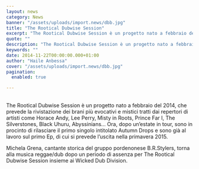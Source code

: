 ```yaml
---
layout: news
category: News
banner: "/assets/uploads/import.news/dbb.jpg"
title: "The Rootical Dubwise Session"
excerpt: "The Rootical Dubwise Session è un progetto nato a febbraio del 2014, che prevede la rivistazione dei brani più evocativi e mistici tratti dai repertori di artisti come Horace Andy, Lee Perry, Misty in Roots, Prince Far I, The Silverstones, Black Uhuru, Abyssinians… Ora, dopo un’estate in tour, sono in procinto di rilasciare il primo [&hellip"
quote: ""
description: "The Rootical Dubwise Session è un progetto nato a febbraio del 2014, che prevede la rivistazione dei brani più evocativi e mistici tratti dai repertori di artisti come Horace Andy, Lee Perry, Misty in Roots, Prince Far I, The Silverstones, Black Uhuru, Abyssinians… Ora, dopo un’estate in tour, sono in procinto di rilasciare il primo [&hellip"
keywords: ""
date: 2014-11-22T00:00:00.000+01:00
author: "Haile Anbessa"
cover: "/assets/uploads/import.news/dbb.jpg"
pagination:
  enabled: true

---
```


[](https://hotmc.com/wp-content/uploads/2014/11/dbb.jpg)  
The Rootical Dubwise Session è un progetto nato a febbraio del 2014, che prevede la rivistazione dei brani più evocativi e mistici tratti dai repertori di artisti come Horace Andy, Lee Perry, Misty in Roots, Prince Far I, The Silverstones, Black Uhuru, Abyssinians… Ora, dopo un’estate in tour, sono in procinto di rilasciare il primo singolo intitolato Autumn Drops e sono già al lavoro sul primo Ep, di cui si prevede l’uscita nella primavera 2015.

Michela Grena, cantante storica del gruppo pordenonese B.R.Stylers, torna alla musica reggae/dub dopo un periodo di assenza per The Rootical Dubwise Session insieme ai Wicked Dub Division.
